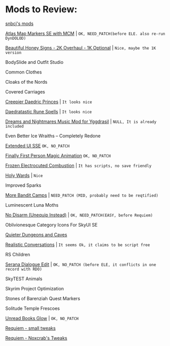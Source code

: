 # Mods to Review:

[snbcj's mods](https://www.nexusmods.com/skyrim/users/4091255?tab=user+files)

[Atlas Map Markers SE with MCM](https://www.nexusmods.com/skyrimspecialedition/mods/24104)  |  `OK, NEED_PATCH(before ELE. also re-run DynDOLOD)`

[Beautiful Honey Signs - 2K Overhaul - 1K Optional](https://www.nexusmods.com/skyrimspecialedition/mods/1269) | `Nice, maybe the 1K version`

BodySlide and Outfit Studio

Common Clothes

Cloaks of the Nords

Covered Carriages

[Creepier Daedric Princes](https://www.nexusmods.com/skyrimspecialedition/mods/15854?tab=description) | `It looks nice`

[Daedratastic Rune Spells](https://www.nexusmods.com/skyrimspecialedition/mods/6359/?)  | `It looks nice`

[Dreams and Nightmares Music Mod for Yggdrasil](https://www.nexusmods.com/skyrim/mods/97486)  | `NULL, It is already included`

Even Better Ice Wraiths – Completely Redone

[Extended UI SSE](https://www.nexusmods.com/skyrim/mods/57873/?) `OK, NO_PATCH`

[Finally First Person Magic Animation](https://www.nexusmods.com/skyrimspecialedition/mods/20375)   `OK, NO_PATCH`

[Frozen Electrocuted Combustion](https://www.nexusmods.com/skyrimspecialedition/mods/3532)  | `It has scripts, no save friendly`

[Holy Wards](https://www.nexusmods.com/skyrimspecialedition/mods/18535) | `Nice`

Improved Sparks

[More Bandit Camps](https://www.nexusmods.com/skyrimspecialedition/mods/1994)  | `NEED_PATCH (MID, probably need to be reqtified)`

Luminescent Luna Moths

[No Disarm (Unequip Instead)](https://www.nexusmods.com/skyrimspecialedition/mods/27188/) | `OK, NEED_PATCH(EASY, before Requiem)`

Oblivionesque Category Icons For SkyUI SE

[Quieter Dungeons and Caves](https://www.nexusmods.com/skyrimspecialedition/mods/1320)

[Realistic Conversations](https://www.nexusmods.com/skyrimspecialedition/mods/1717/?) | `It seems Ok, it claims to be script free`

RS Children

[Serana Dialogue Edit](https://www.nexusmods.com/skyrimspecialedition/mods/16222?tab=description) | `OK, NO_PATCH (before ELE, it conflicts in one record with RDO)`

SkyTEST Animals

Skyrim Project Optimization

Stones of Barenziah Quest Markers

Solitude Temple Frescoes

[Unread Books Glow](https://www.nexusmods.com/skyrimspecialedition/mods/1296) | `OK, NO_PATCH`

[Requiem - small tweaks](https://www.nexusmods.com/skyrim/mods/92679?tab=posts)

[Requiem - Noxcrab's Tweaks](https://www.nexusmods.com/skyrim/mods/78134/?)
